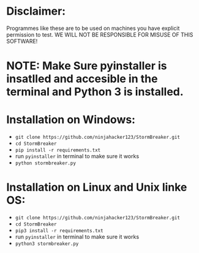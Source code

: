 # Disclaimer: 
Programmes like these are to be used on machines you have explicit permission to test. WE WILL NOT BE RESPONSIBLE FOR MISUSE OF THIS SOFTWARE!

# NOTE: Make Sure pyinstaller is insatlled and accesible in the terminal and Python 3 is installed.

# Installation on Windows:
* `git clone https://github.com/ninjahacker123/StormBreaker.git`
* `cd StormBreaker`
* `pip install -r requirements.txt`
* run `pyinstaller` in terminal to make sure it works
* `python stormbreaker.py`

# Installation on Linux and Unix linke OS:
* `git clone https://github.com/ninjahacker123/StormBreaker.git`
* `cd StormBreaker`
* `pip3 install -r requirements.txt`
* run `pyinstaller` in terminal to make sure it works
* `python3 stormbreaker.py`
